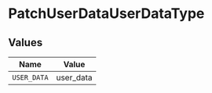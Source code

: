 # PatchUserDataUserDataType


## Values

| Name        | Value       |
| ----------- | ----------- |
| `USER_DATA` | user_data   |